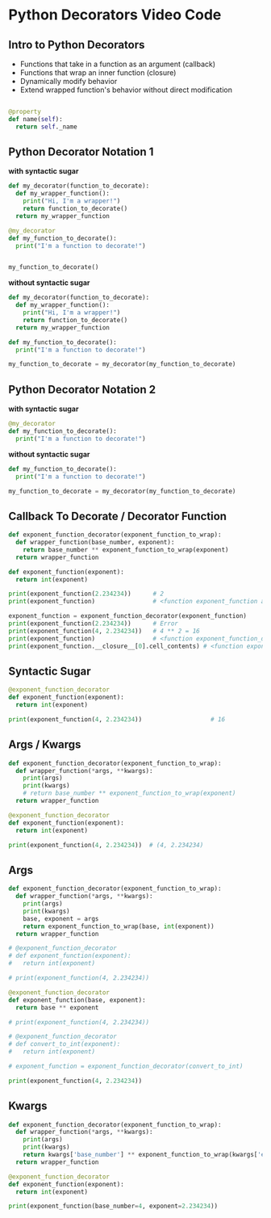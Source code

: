 # Python Decorators Video Code

## Intro to Python Decorators

- Functions that take in a function as an argument (callback)
- Functions that wrap an inner function (closure)
- Dynamically modify behavior
- Extend wrapped function's behavior without direct modification





```py

@property
def name(self):
  return self._name

```

## Python Decorator Notation 1

**with syntactic sugar**
```python
def my_decorator(function_to_decorate):
  def my_wrapper_function():
    print("Hi, I'm a wrapper!")
    return function_to_decorate()
  return my_wrapper_function

@my_decorator
def my_function_to_decorate():
  print("I'm a function to decorate!")


my_function_to_decorate()
```

**without syntactic sugar**
```python
def my_decorator(function_to_decorate):
  def my_wrapper_function():
    print("Hi, I'm a wrapper!")
    return function_to_decorate()
  return my_wrapper_function

def my_function_to_decorate():
  print("I'm a function to decorate!")

my_function_to_decorate = my_decorator(my_function_to_decorate)
```

## Python Decorator Notation 2

**with syntactic sugar**
```python
@my_decorator
def my_function_to_decorate():
  print("I'm a function to decorate!")
```

**without syntactic sugar**
```python
def my_function_to_decorate():
  print("I'm a function to decorate!")

my_function_to_decorate = my_decorator(my_function_to_decorate)
```

## Callback To Decorate / Decorator Function

```python
def exponent_function_decorator(exponent_function_to_wrap):
  def wrapper_function(base_number, exponent):
    return base_number ** exponent_function_to_wrap(exponent)
  return wrapper_function

def exponent_function(exponent):
  return int(exponent)

print(exponent_function(2.234234))      # 2
print(exponent_function)                # <function exponent_function at 0x________>

exponent_function = exponent_function_decorator(exponent_function)
print(exponent_function(2.234234))      # Error
print(exponent_function(4, 2.234234))   # 4 ** 2 = 16
print(exponent_function)                # <function exponent_function_decorator.<locals>.wrapper_function at 0x________>
print(exponent_function.__closure__[0].cell_contents) # <function exponent_function at 0x________>
```

## Syntactic Sugar

```python
@exponent_function_decorator
def exponent_function(exponent):
  return int(exponent)

print(exponent_function(4, 2.234234))                   # 16
```

## Args / Kwargs

```python
def exponent_function_decorator(exponent_function_to_wrap):
  def wrapper_function(*args, **kwargs):
    print(args)
    print(kwargs)
    # return base_number ** exponent_function_to_wrap(exponent)
  return wrapper_function

@exponent_function_decorator
def exponent_function(exponent):
  return int(exponent)

print(exponent_function(4, 2.234234))  # (4, 2.234234)
```

## Args

```python
def exponent_function_decorator(exponent_function_to_wrap):
  def wrapper_function(*args, **kwargs):
    print(args)
    print(kwargs)
    base, exponent = args
    return exponent_function_to_wrap(base, int(exponent))
  return wrapper_function

# @exponent_function_decorator
# def exponent_function(exponent):
#   return int(exponent)

# print(exponent_function(4, 2.234234))

@exponent_function_decorator
def exponent_function(base, exponent):
  return base ** exponent

# print(exponent_function(4, 2.234234))

# @exponent_function_decorator
# def convert_to_int(exponent):
#   return int(exponent)

# exponent_function = exponent_function_decorator(convert_to_int)

print(exponent_function(4, 2.234234))
```

## Kwargs

```python
def exponent_function_decorator(exponent_function_to_wrap):
  def wrapper_function(*args, **kwargs):
    print(args)
    print(kwargs)
    return kwargs['base_number'] ** exponent_function_to_wrap(kwargs['exponent'])
  return wrapper_function

@exponent_function_decorator
def exponent_function(exponent):
  return int(exponent)

print(exponent_function(base_number=4, exponent=2.234234))
```